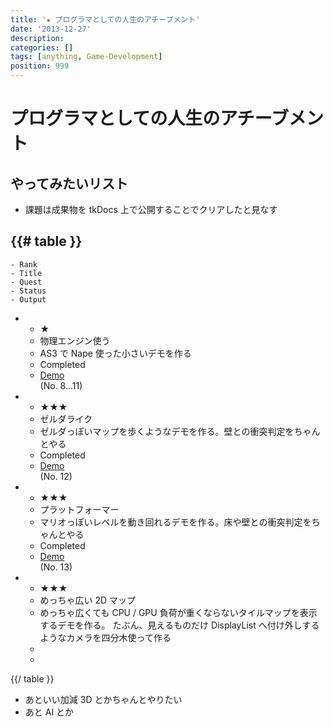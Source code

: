 ```yaml
---
title: '★ プログラマとしての人生のアチーブメント'
date: '2013-12-27'
description:
categories: []
tags: [anything, Game-Development]
position: 999
---
```


# プログラマとしての人生のアチーブメント

## やってみたいリスト

- 課題は成果物を tkDocs 上で公開することでクリアしたと見なす

{{# table }}
  -
    - Rank
    - Title
    - Quest
    - Status
    - Output
  -
    - ★
    - 物理エンジン使う
    - AS3 で Nape 使った小さいデモを作る
    - Completed
    - <a href="/krew-framework/laboratory/">Demo</a><br/>(No. 8...11)
  -
    - ★★★
    - ゼルダライク
    - ゼルダっぽいマップを歩くようなデモを作る。壁との衝突判定をちゃんとやる
    - Completed
    - <a href="/krew-framework/laboratory/">Demo</a><br/>(No. 12)
  -
    - ★★★
    - プラットフォーマー
    - マリオっぽいレベルを動き回れるデモを作る。床や壁との衝突判定をちゃんとやる
    - Completed
    - <a href="/krew-framework/laboratory/">Demo</a><br/>(No. 13)
  -
    - ★★★
    - めっちゃ広い 2D マップ
    - めっちゃ広くても CPU / GPU 負荷が重くならないタイルマップを表示するデモを作る。
      たぶん、見えるものだけ DisplayList へ付け外しするようなカメラを四分木使って作る
    -
    -
{{/ table }}

- あといい加減 3D とかちゃんとやりたい
- あと AI とか

<br/><br/><br/><br/>

